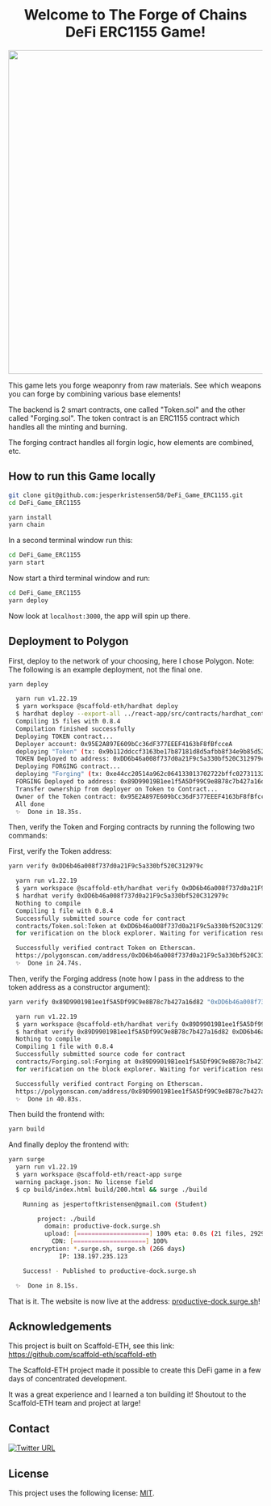 <div align="center">
  <h1> Welcome to The Forge of Chains DeFi ERC1155 Game!</h1>

<img src="./background2.jpg" width="640"/>
</div>

This game lets you forge weaponry from raw materials.
See which weapons you can forge by combining various base elements!

The backend is 2 smart contracts, one called "Token.sol" and the other called "Forging.sol".
The token contract is an ERC1155 contract which handles all the minting and burning.

The forging contract handles all forgin logic, how elements are combined, etc.

## How to run this Game locally

```bash
git clone git@github.com:jesperkristensen58/DeFi_Game_ERC1155.git
cd DeFi_Game_ERC1155

yarn install
yarn chain
```
In a second terminal window run this:
```bash
cd DeFi_Game_ERC1155
yarn start
```
Now start a third terminal window and run:
```bash
cd DeFi_Game_ERC1155
yarn deploy
```

Now look at `localhost:3000`, the app will spin up there.

## Deployment to Polygon

First, deploy to the network of your choosing, here I chose Polygon.
Note: The following is an example deployment, not the final one.

```bash
yarn deploy

  yarn run v1.22.19
  $ yarn workspace @scaffold-eth/hardhat deploy
  $ hardhat deploy --export-all ../react-app/src/contracts/hardhat_contracts.json
  Compiling 15 files with 0.8.4
  Compilation finished successfully
  Deploying TOKEN contract...
  Deployer account: 0x95E2A897E609bCc36dF377EEEF4163bF8fBfcceA
  deploying "Token" (tx: 0x9b112ddccf3163be17b87181d8d5afbb8f34e9b85d521dbd60634ad671acff6b)...: deployed at 0xDD6b46a008f737d0a21F9c5a330bf520C312979c with 2584025 gas
  TOKEN Deployed to address: 0xDD6b46a008f737d0a21F9c5a330bf520C312979c
  Deploying FORGING contract...
  deploying "Forging" (tx: 0xe44cc20514a962c064133013702722bffc02731132341e5e290dad47688a986c)...: deployed at 0x89D99019B1ee1f5A5Df99C9e8B78c7b427a16d82 with 1220606 gas
  FORGING Deployed to address: 0x89D99019B1ee1f5A5Df99C9e8B78c7b427a16d82
  Transfer ownership from deployer on Token to Contract...
  Owner of the Token contract: 0x95E2A897E609bCc36dF377EEEF4163bF8fBfcceA
  All done
  ✨  Done in 18.35s.
```

Then, verify the Token and Forging contracts by running the following two commands:

First, verify the Token address:

```bash
yarn verify 0xDD6b46a008f737d0a21F9c5a330bf520C312979c

  yarn run v1.22.19
  $ yarn workspace @scaffold-eth/hardhat verify 0xDD6b46a008f737d0a21F9c5a330bf520C312979c
  $ hardhat verify 0xDD6b46a008f737d0a21F9c5a330bf520C312979c
  Nothing to compile
  Compiling 1 file with 0.8.4
  Successfully submitted source code for contract
  contracts/Token.sol:Token at 0xDD6b46a008f737d0a21F9c5a330bf520C312979c
  for verification on the block explorer. Waiting for verification result...

  Successfully verified contract Token on Etherscan.
  https://polygonscan.com/address/0xDD6b46a008f737d0a21F9c5a330bf520C312979c#code
  ✨  Done in 24.74s.
```

Then, verify the Forging address (note how I pass in the address to the token address as a constructor argument):

```bash
yarn verify 0x89D99019B1ee1f5A5Df99C9e8B78c7b427a16d82 "0xDD6b46a008f737d0a21F9c5a330bf520C312979c"

  yarn run v1.22.19
  $ yarn workspace @scaffold-eth/hardhat verify 0x89D99019B1ee1f5A5Df99C9e8B78c7b427a16d82 0xDD6b46a008f737d0a21F9c5a330bf520C312979c
  $ hardhat verify 0x89D99019B1ee1f5A5Df99C9e8B78c7b427a16d82 0xDD6b46a008f737d0a21F9c5a330bf520C312979c
  Nothing to compile
  Compiling 1 file with 0.8.4
  Successfully submitted source code for contract
  contracts/Forging.sol:Forging at 0x89D99019B1ee1f5A5Df99C9e8B78c7b427a16d82
  for verification on the block explorer. Waiting for verification result...

  Successfully verified contract Forging on Etherscan.
  https://polygonscan.com/address/0x89D99019B1ee1f5A5Df99C9e8B78c7b427a16d82#code
  ✨  Done in 40.83s.
```

Then build the frontend with:

```bash
yarn build
```

And finally deploy the frontend with:

```bash
yarn surge
  yarn run v1.22.19
  $ yarn workspace @scaffold-eth/react-app surge
  warning package.json: No license field
  $ cp build/index.html build/200.html && surge ./build

    Running as jespertoftkristensen@gmail.com (Student)

        project: ./build
          domain: productive-dock.surge.sh
          upload: [====================] 100% eta: 0.0s (21 files, 29292806 bytes)
            CDN: [====================] 100%
      encryption: *.surge.sh, surge.sh (266 days)
              IP: 138.197.235.123

    Success! - Published to productive-dock.surge.sh

  ✨  Done in 8.15s.
```

That is it. The website is now live at the address: <a href="productive-dock.surge.sh">productive-dock.surge.sh</a>!

## Acknowledgements

This project is built on Scaffold-ETH, see this link: https://github.com/scaffold-eth/scaffold-eth

The Scaffold-ETH project made it possible to create this DeFi game in a few days of concentrated development.

It was a great experience and I learned a ton building it! Shoutout to the Scaffold-ETH team and project at large!

## Contact
[![Twitter URL](https://img.shields.io/twitter/url/https/twitter.com/cryptojesperk.svg?style=social&label=Follow%20%40cryptojesperk)](https://twitter.com/cryptojesperk)


## License
This project uses the following license: [MIT](https://github.com/bisguzar/twitter-scraper/blob/master/LICENSE).
